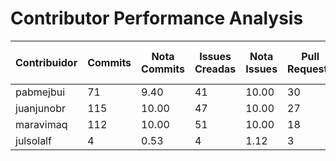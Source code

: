 # Contributor Performance Analysis

| Contribuidor | Commits | Nota Commits | Issues Creadas | Nota Issues | Pull Requests | Nota Pull Requests | Workflows | Nota Workflows | Tipos de Tests | Nota Tests | Nota Final |
|--------------|---------|--------------|----------------|------------|---------------|---------------------|-----------|---------------|-------|-----------|-----------|
| pabmejbui | 71 | 9.40 | 41 | 10.00 | 30 | 10.00 | 10 | 10.00 | 0 | 0.00 | 7.88 |
| juanjunobr | 115 | 10.00 | 47 | 10.00 | 27 | 10.00 | 10 | 10.00 | 0 | 0.00 | 8.00 |
| maravimaq | 112 | 10.00 | 51 | 10.00 | 18 | 10.00 | 10 | 10.00 | 0 | 0.00 | 8.00 |
| julsolalf | 4 | 0.53 | 4 | 1.12 | 3 | 6.00 | 0 | 0.00 | 0 | 0.00 | 1.53 |
